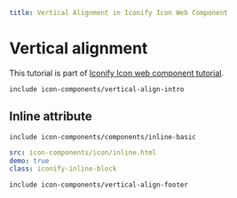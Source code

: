 ```yaml
title: Vertical Alignment in Iconify Icon Web Component
```

# Vertical alignment

This tutorial is part of [Iconify Icon web component tutorial](./index.md).

`include icon-components/vertical-align-intro`

## Inline attribute

`include icon-components/components/inline-basic`

```yaml
src: icon-components/icon/inline.html
demo: true
class: iconify-inline-block
```

`include icon-components/vertical-align-footer`
